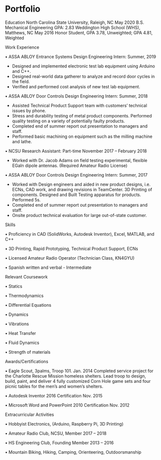 # Portfolio
Education
	North Carolina State University, Raleigh, NC 		       			       May 2020
		B.S. Mechanical Engineering 	GPA: 2.83
Weddington High School (WHS), Matthews, NC				       May 2016
Honor Student, GPA 3.78, Unweighted; GPA 4.81, Weighted

Work Experience

• ASSA ABLOY Entrance Systems Design Engineering Intern:  	                      Summer, 2019
  -	Designed and implemented electronic test lab equipment using Arduino and C++.
  -	Designed real-world data gatherer to analyze and record door cycles in the field.
  -	Verified and performed cost analysis of new test lab equipment.
  
• ASSA ABLOY Door Controls Design Engineering Intern:  	                      Summer, 2018
  -	Assisted Technical Product Support team with customers’ technical issues by phone.
  -	Stress and durability testing of metal product components.  Performed quality testing on a variety of potentially faulty products. 
  -	Completed end of summer report out presentation to managers and staff.
  -	Performed basic machining on equipment such as the milling machine and lathe.
  
• NCSU Research Assistant: Part-time			     November 2017 – February 2018
  -	Worked with Dr. Jacob Adams on field testing experimental, flexible EGaIn dipole antennas. (Required Amateur Radio License)
  
• ASSA ABLOY Door Controls Design Engineering Intern:  	                      Summer, 2017
  -	Worked with Design engineers and aided in new product designs, i.e. ECNs, CAD work, and drawing revisions in TeamCenter.  3D      Printing of components.  Designed and Built Testing apparatus for products.  Performed 5s.
  -	Completed end of summer report out presentation to managers and staff.
  -	Onsite product technical evaluation for large out-of-state customer.   

Skills

•	Proficiency in CAD (SolidWorks, Autodesk Inventor), Excel, MATLAB, and C++

•	3D Printing, Rapid Prototyping, Technical Product Support, ECNs

•	Licensed Amateur Radio Operator (Technician Class, KN4GYU)

•	Spanish written and verbal - Intermediate

Relevant Coursework

•	Statics			

•	Thermodynamics

•	Differential Equations

•	Dynamics

•	Vibrations

•	Heat Transfer

•	Fluid Dynamics

•	Strength of materials

 
Awards/Certifications

•	Eagle Scout, 3palms, Troop 101.  					        Jan. 2014
Completed service project for the Charlotte Rescue Mission homeless shelters. Lead troop to design, build, paint, and deliver 4 fully customized Corn Hole game sets and four picnic tables for the men’s and women’s shelters.

•	Autodesk Inventor 2016 Certification			  	      Nov. 2015

•	Microsoft Word and PowerPoint 2010 Certification		     	      Nov. 2012


Extracurricular Activities

•	Hobbyist Electronics, (Arduino, Raspberry Pi, 3D Printing)

•	Amateur Radio Club, NCSU, Member					   2017 – 2018

•	HS Engineering Club, Founding Member				   2013 – 2016

•	Mountain Biking, Hiking, Camping, Orienteering, Outdoorsmanship
